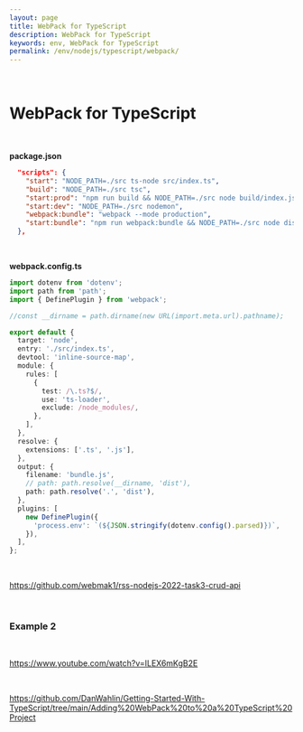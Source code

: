 ```yaml
---
layout: page
title: WebPack for TypeScript
description: WebPack for TypeScript
keywords: env, WebPack for TypeScript
permalink: /env/nodejs/typescript/webpack/
---
```


<br/>

# WebPack for TypeScript

<br/>

**package.json**

```json
  "scripts": {
    "start": "NODE_PATH=./src ts-node src/index.ts",
    "build": "NODE_PATH=./src tsc",
    "start:prod": "npm run build && NODE_PATH=./src node build/index.js",
    "start:dev": "NODE_PATH=./src nodemon",
    "webpack:bundle": "webpack --mode production",
    "start:bundle": "npm run webpack:bundle && NODE_PATH=./src node dist/bundle.js"
  },
```

<br/>

**webpack.config.ts**

```ts
import dotenv from 'dotenv';
import path from 'path';
import { DefinePlugin } from 'webpack';

//const __dirname = path.dirname(new URL(import.meta.url).pathname);

export default {
  target: 'node',
  entry: './src/index.ts',
  devtool: 'inline-source-map',
  module: {
    rules: [
      {
        test: /\.ts?$/,
        use: 'ts-loader',
        exclude: /node_modules/,
      },
    ],
  },
  resolve: {
    extensions: ['.ts', '.js'],
  },
  output: {
    filename: 'bundle.js',
    // path: path.resolve(__dirname, 'dist'),
    path: path.resolve('.', 'dist'),
  },
  plugins: [
    new DefinePlugin({
      'process.env': `(${JSON.stringify(dotenv.config().parsed)})`,
    }),
  ],
};

```


<br/>

https://github.com/webmak1/rss-nodejs-2022-task3-crud-api

<br/>


### Example 2

<br/>

https://www.youtube.com/watch?v=ILEX6mKgB2E

<br/>

https://github.com/DanWahlin/Getting-Started-With-TypeScript/tree/main/Adding%20WebPack%20to%20a%20TypeScript%20Project